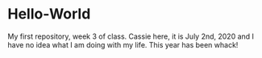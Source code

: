# Hello-World
My first repository, week 3 of class.
Cassie here, it is July 2nd, 2020 and I have no idea what I am doing with my life.
This year has been whack!
